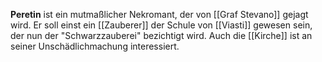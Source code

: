 **Peretin** ist ein mutmaßlicher Nekromant, der von [[Graf Stevano]] gejagt wird. Er soll einst ein [[Zauberer]] der Schule von [[Viasti]] gewesen sein, der nun der "Schwarzzauberei" bezichtigt wird. Auch die [[Kirche]] ist an seiner Unschädlichmachung interessiert.